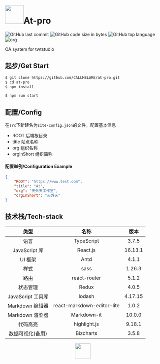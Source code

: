 # <img src="https://i.loli.net/2020/04/30/4RJDulx8KgPeGAp.png" width="60"></img>At-pro

![GitHub last commit](https://img.shields.io/github/last-commit/CALLMELARE/at-pro?style=flat-square) ![GitHub code size in bytes](https://img.shields.io/github/languages/code-size/CALLMELARE/at-pro?style=flat-square) ![GitHub top language](https://img.shields.io/github/languages/top/CALLMELARE/at-pro?style=flat-square) ![org](https://img.shields.io/badge/organization-TWT%20Studio-blue?style=flat-square)

OA system for twtstudio

## 起步/Get Start

```bash
$ git clone https://github.com/CALLMELARE/at-pro.git
$ cd at-pro
$ npm install
```

```bash
$ npm run start
```

## 配置/Config

在`src`下新建名为`site-config.json`的文件，配置基本信息

- ROOT 后端根目录
- title 站点名称
- org 组织名称
- orgInShort 组织简称

#### 配置举例/Configuration Example

```json
{
    "ROOT": "https://www.test.com",
    "title": "At",
    "org": "天外天工作室",
    "orgInShort": "天外天"
}
```

## 技术栈/Tech-stack

|       类型        |            名称            |  版本   |
| :---------------: | :------------------------: | :-----: |
|       语言        |         TypeScript         |  3.7.5  |
|   JavaScript 库   |          React.js          | 16.13.1 |
|      UI 框架      |            Antd            |  4.1.1  |
|       样式        |            sass            | 1.26.3  |
|       路由        |        react-router        |  5.1.2  |
|     状态管理      |           Redux            |  4.0.5  |
| JavaScript 工具库 |           lodash           | 4.17.15 |
|  Markdown 编辑器  | react-markdown-editor-lite |  1.0.2  |
|  Markdown 渲染器  |        Markdown-it         | 10.0.0  |
|     代码高亮      |        highlight.js        | 9.18.1  |
| 数据可视化(备用)  |         Bizcharts          |  3.5.8  |

<p align="center"><img src="http://ww1.sinaimg.cn/large/007lrPpNly1gdj0ocf5nuj30ea045weg.jpg" height="50" style=""></img></p>


